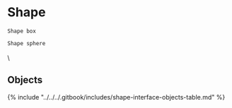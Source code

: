 # Shape

`Shape box`

`Shape sphere`\
\
\


## Objects

{% include "../../../.gitbook/includes/shape-interface-objects-table.md" %}

